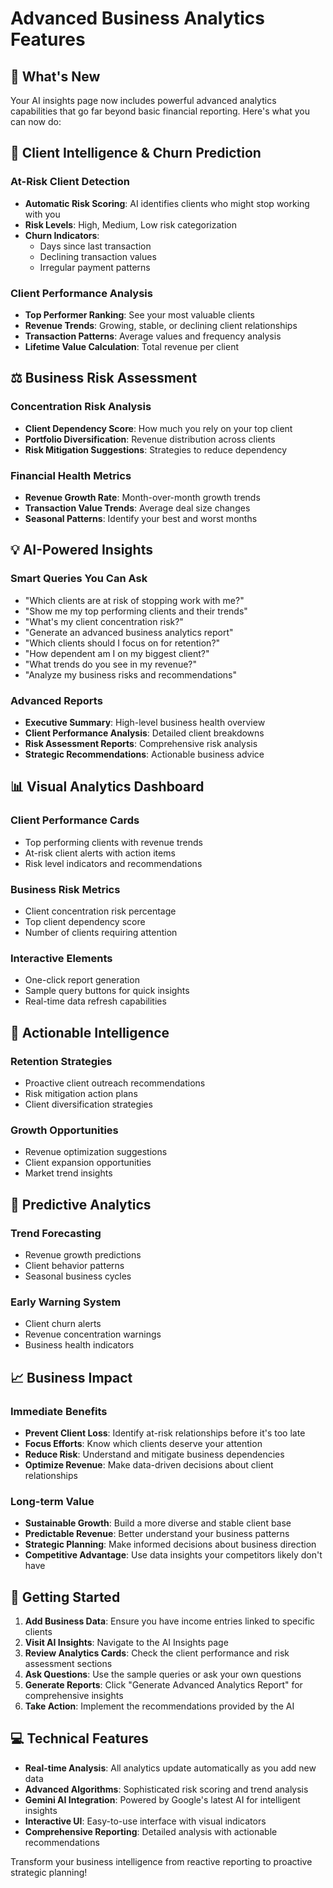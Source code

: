 # Advanced Business Analytics Features

## 🚀 What's New

Your AI insights page now includes powerful advanced analytics capabilities that go far beyond basic financial reporting. Here's what you can now do:

## 🎯 Client Intelligence & Churn Prediction

### At-Risk Client Detection

- **Automatic Risk Scoring**: AI identifies clients who might stop working with you
- **Risk Levels**: High, Medium, Low risk categorization
- **Churn Indicators**:
  - Days since last transaction
  - Declining transaction values
  - Irregular payment patterns

### Client Performance Analysis

- **Top Performer Ranking**: See your most valuable clients
- **Revenue Trends**: Growing, stable, or declining client relationships
- **Transaction Patterns**: Average values and frequency analysis
- **Lifetime Value Calculation**: Total revenue per client

## ⚖️ Business Risk Assessment

### Concentration Risk Analysis

- **Client Dependency Score**: How much you rely on your top client
- **Portfolio Diversification**: Revenue distribution across clients
- **Risk Mitigation Suggestions**: Strategies to reduce dependency

### Financial Health Metrics

- **Revenue Growth Rate**: Month-over-month growth trends
- **Transaction Value Trends**: Average deal size changes
- **Seasonal Patterns**: Identify your best and worst months

## 💡 AI-Powered Insights

### Smart Queries You Can Ask

- "Which clients are at risk of stopping work with me?"
- "Show me my top performing clients and their trends"
- "What's my client concentration risk?"
- "Generate an advanced business analytics report"
- "Which clients should I focus on for retention?"
- "How dependent am I on my biggest client?"
- "What trends do you see in my revenue?"
- "Analyze my business risks and recommendations"

### Advanced Reports

- **Executive Summary**: High-level business health overview
- **Client Performance Analysis**: Detailed client breakdowns
- **Risk Assessment Reports**: Comprehensive risk analysis
- **Strategic Recommendations**: Actionable business advice

## 📊 Visual Analytics Dashboard

### Client Performance Cards

- Top performing clients with revenue trends
- At-risk client alerts with action items
- Risk level indicators and recommendations

### Business Risk Metrics

- Client concentration risk percentage
- Top client dependency score
- Number of clients requiring attention

### Interactive Elements

- One-click report generation
- Sample query buttons for quick insights
- Real-time data refresh capabilities

## 🎯 Actionable Intelligence

### Retention Strategies

- Proactive client outreach recommendations
- Risk mitigation action plans
- Client diversification strategies

### Growth Opportunities

- Revenue optimization suggestions
- Client expansion opportunities
- Market trend insights

## 🔮 Predictive Analytics

### Trend Forecasting

- Revenue growth predictions
- Client behavior patterns
- Seasonal business cycles

### Early Warning System

- Client churn alerts
- Revenue concentration warnings
- Business health indicators

## 📈 Business Impact

### Immediate Benefits

- **Prevent Client Loss**: Identify at-risk relationships before it's too late
- **Focus Efforts**: Know which clients deserve your attention
- **Reduce Risk**: Understand and mitigate business dependencies
- **Optimize Revenue**: Make data-driven decisions about client relationships

### Long-term Value

- **Sustainable Growth**: Build a more diverse and stable client base
- **Predictable Revenue**: Better understand your business patterns
- **Strategic Planning**: Make informed decisions about business direction
- **Competitive Advantage**: Use data insights your competitors likely don't have

## 🚀 Getting Started

1. **Add Business Data**: Ensure you have income entries linked to specific clients
2. **Visit AI Insights**: Navigate to the AI Insights page
3. **Review Analytics Cards**: Check the client performance and risk assessment sections
4. **Ask Questions**: Use the sample queries or ask your own questions
5. **Generate Reports**: Click "Generate Advanced Analytics Report" for comprehensive insights
6. **Take Action**: Implement the recommendations provided by the AI

## 💻 Technical Features

- **Real-time Analysis**: All analytics update automatically as you add new data
- **Advanced Algorithms**: Sophisticated risk scoring and trend analysis
- **Gemini AI Integration**: Powered by Google's latest AI for intelligent insights
- **Interactive UI**: Easy-to-use interface with visual indicators
- **Comprehensive Reporting**: Detailed analysis with actionable recommendations

Transform your business intelligence from reactive reporting to proactive strategic planning!
